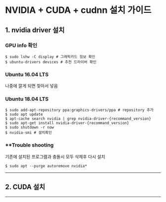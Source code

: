 
# NVIDIA + CUDA + cudnn 설치 가이드



## 1. nvidia driver 설치 

  ### GPU info 확인
  ```
  $ sudo lshw -C display # 그래픽카드 정보 확인
  $ ubuntu-drivers devices # 추천 드라이버 확인
  ```
  ### Ubuntu 16.04 LTS 
  나중에 깔게 되면 찾아서 넣음
  
  
  

  ### Ubuntu 18.04 LTS 
  ```
  $ sudo add-apt-repository ppa:graphics-drivers/ppa # repository 추가
  $ sudo apt update
  $ apt-cache search nvidia | grep nvidia-driver-{recommand_version}
  $ sudo apt-get install nvidia-driver-{recommand_version}
  $ sudo shutdown -r now
  $ nvidia-smi # 설치확인
  ```

  ### **Trouble shooting
  기존에 설치된 프로그램과 충돌시 모두 삭제후 다시 설치
  ```
  $ sudo apt --purge autoremove nvidia*
  ```
---

## 2. CUDA 설치



---
